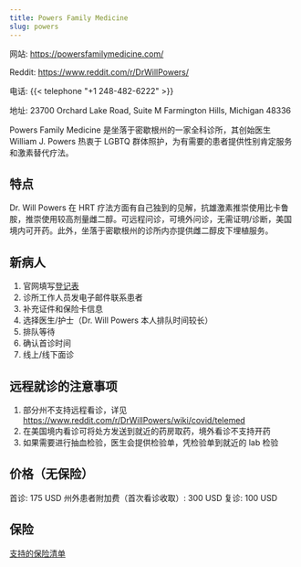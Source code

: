 ```yaml
---
title: Powers Family Medicine
slug: powers
---
```


网站: <https://powersfamilymedicine.com/>

Reddit: <https://www.reddit.com/r/DrWillPowers/>

电话: {{< telephone "+1 248-482-6222" >}}

地址:
23700 Orchard Lake Road, Suite M
Farmington Hills, Michigan 48336

Powers Family Medicine 是坐落于密歇根州的一家全科诊所，其创始医生 William J. Powers 热衷于 LGBTQ 群体照护，为有需要的患者提供性别肯定服务和激素替代疗法。

## 特点

Dr. Will Powers 在 HRT 疗法方面有自己独到的见解，抗雄激素推崇使用比卡鲁胺，推崇使用较高剂量雌二醇。可远程问诊，可境外问诊，无需证明/诊断，美国境内可开药。此外，坐落于密歇根州的诊所内亦提供雌二醇皮下埋植服务。

## 新病人

1. 官网填写[登记表](https://powersfamilymedicine.com/new-patients)
1. 诊所工作人员发电子邮件联系患者
1. 补充证件和保险卡信息
1. 选择医生/护士（Dr. Will Powers 本人排队时间较长）
1. 排队等待
1. 确认首诊时间
1. 线上/线下面诊

## 远程就诊的注意事项

1. 部分州不支持远程看诊，详见<https://www.reddit.com/r/DrWillPowers/wiki/covid/telemed>
1. 在美国境内看诊可将处方发送到就近的药房取药，境外看诊不支持开药
1. 如果需要进行抽血检验，医生会提供检验单，凭检验单到就近的 lab 检验

## 价格（无保险）

首诊: 175 USD
州外患者附加费（首次看诊收取）: 300 USD
复诊: 100 USD

## 保险

[支持的保险清单](https://powersfamilymedicine.com/insurance)
